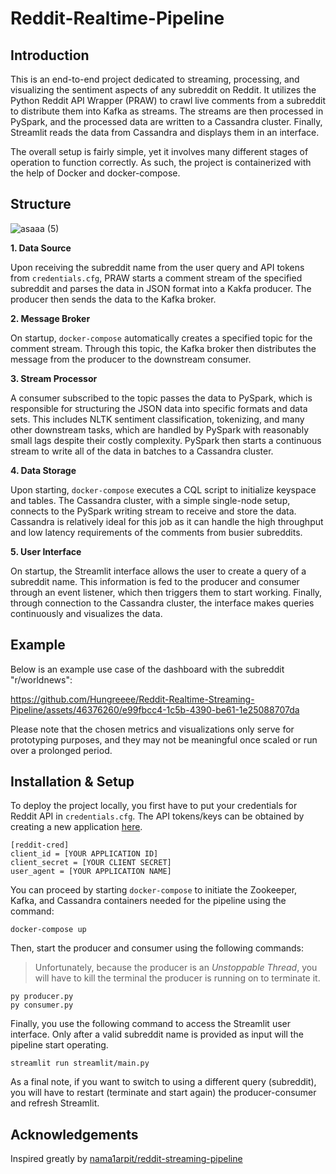 # Reddit-Realtime-Pipeline

## Introduction
This is an end-to-end project dedicated to streaming, processing, and visualizing the sentiment aspects of any subreddit on Reddit. It utilizes the Python Reddit API Wrapper (PRAW) to crawl live comments from a subreddit to distribute them into Kafka as streams. The streams are then processed in PySpark, and the processed data are written to a Cassandra cluster. Finally, Streamlit reads the data from Cassandra and displays them in an interface. 

The overall setup is fairly simple, yet it involves many different stages of operation to function correctly. As such, the project is containerized with the help of Docker and docker-compose.  

## Structure

![asaaa (5)](https://github.com/Hungreeee/Reddit-Realtime-Streaming-Pipeline/assets/46376260/ae39057e-d5de-4f43-b1b8-6c1b328191c1)

**1. Data Source**

Upon receiving the subreddit name from the user query and API tokens from `credentials.cfg`, PRAW starts a comment stream of the specified subreddit and parses the data in JSON format into a Kakfa producer. The producer then sends the data to the Kafka broker.

**2. Message Broker**

On startup, `docker-compose` automatically creates a specified topic for the comment stream. Through this topic, the Kafka broker then distributes the message from the producer to the downstream consumer.

**3. Stream Processor**

A consumer subscribed to the topic passes the data to PySpark, which is responsible for structuring the JSON data into specific formats and data sets. This includes NLTK sentiment classification, tokenizing, and many other downstream tasks, which are handled by PySpark with reasonably small lags despite their costly complexity. PySpark then starts a continuous stream to write all of the data in batches to a Cassandra cluster. 

**4. Data Storage**

Upon starting, `docker-compose` executes a CQL script to initialize keyspace and tables. The Cassandra cluster, with a simple single-node setup, connects to the PySpark writing stream to receive and store the data. Cassandra is relatively ideal for this job as it can handle the high throughput and low latency requirements of the comments from busier subreddits. 

**5. User Interface**

On startup, the Streamlit interface allows the user to create a query of a subreddit name. This information is fed to the producer and consumer through an event listener, which then triggers them to start working. Finally, through connection to the Cassandra cluster, the interface makes queries continuously and visualizes the data. 

## Example
Below is an example use case of the dashboard with the subreddit "r/worldnews":

https://github.com/Hungreeee/Reddit-Realtime-Streaming-Pipeline/assets/46376260/e99fbcc4-1c5b-4390-be61-1e25088707da

Please note that the chosen metrics and visualizations only serve for prototyping purposes, and they may not be meaningful once scaled or run over a prolonged period. 

## Installation & Setup

To deploy the project locally, you first have to put your credentials for Reddit API in `credentials.cfg`. The API tokens/keys can be obtained by creating a new application [here](https://old.reddit.com/prefs/apps).

```
[reddit-cred]
client_id = [YOUR APPLICATION ID]
client_secret = [YOUR CLIENT SECRET]
user_agent = [YOUR APPLICATION NAME]
```

You can proceed by starting `docker-compose` to initiate the Zookeeper, Kafka, and Cassandra containers needed for the pipeline using the command:
```
docker-compose up
```

Then, start the producer and consumer using the following commands:
> Unfortunately, because the producer is an *Unstoppable Thread*, you will have to kill the terminal the producer is running on to terminate it.
```
py producer.py
py consumer.py
```

Finally, you use the following command to access the Streamlit user interface. Only after a valid subreddit name is provided as input will the pipeline start operating. 
```
streamlit run streamlit/main.py
```

As a final note, if you want to switch to using a different query (subreddit), you will have to restart (terminate and start again) the producer-consumer and refresh Streamlit. 

## Acknowledgements
Inspired greatly by [nama1arpit/reddit-streaming-pipeline](https://github.com/nama1arpit/reddit-streaming-pipeline/tree/main)

